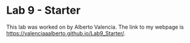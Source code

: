 # Lab 9 - Starter
This lab was worked on by Alberto Valencia. The link to my webpage is https://valenciaaalberto.github.io/Lab9_Starter/.
